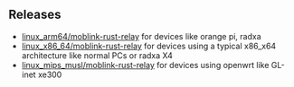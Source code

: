 ## Releases
+ [linux_arm64/moblink-rust-relay](linux_arm64/moblink-rust-relay) for devices like orange pi, radxa
+ [linux_x86_64/moblink-rust-relay](linux_x86_64/moblink-rust-relay) for devices using a typical x86_x64 architecture like normal PCs or radxa X4
+ [linux_mips_musl/moblink-rust-relay](linux_mips_musl/moblink-rust-relay) for devices using openwrt like GL-inet xe300
